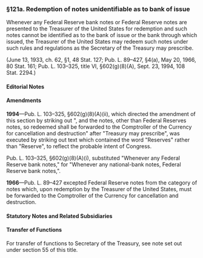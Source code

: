 ### §121a. Redemption of notes unidentifiable as to bank of issue ###

Whenever any Federal Reserve bank notes or Federal Reserve notes are presented to the Treasurer of the United States for redemption and such notes cannot be identified as to the bank of issue or the bank through which issued, the Treasurer of the United States may redeem such notes under such rules and regulations as the Secretary of the Treasury may prescribe.

(June 13, 1933, ch. 62, §1, 48 Stat. 127; Pub. L. 89–427, §4(a), May 20, 1966, 80 Stat. 161; Pub. L. 103–325, title VI, §602(g)(8)(A), Sept. 23, 1994, 108 Stat. 2294.)

#### **Editorial Notes** ####

#### Amendments ####

**1994**—Pub. L. 103–325, §602(g)(8)(A)(ii), which directed the amendment of this section by striking out ", and the notes, other than Federal Reserves notes, so redeemed shall be forwarded to the Comptroller of the Currency for cancellation and destruction" after "Treasury may prescribe", was executed by striking out text which contained the word "Reserves" rather than "Reserve", to reflect the probable intent of Congress.

Pub. L. 103–325, §602(g)(8)(A)(i), substituted "Whenever any Federal Reserve bank notes," for "Whenever any national-bank notes, Federal Reserve bank notes,".

**1966**—Pub. L. 89–427 excepted Federal Reserve notes from the category of notes which, upon redemption by the Treasurer of the United States, must be forwarded to the Comptroller of the Currency for cancellation and destruction.

#### **Statutory Notes and Related Subsidiaries** ####

#### Transfer of Functions ####

For transfer of functions to Secretary of the Treasury, see note set out under section 55 of this title.